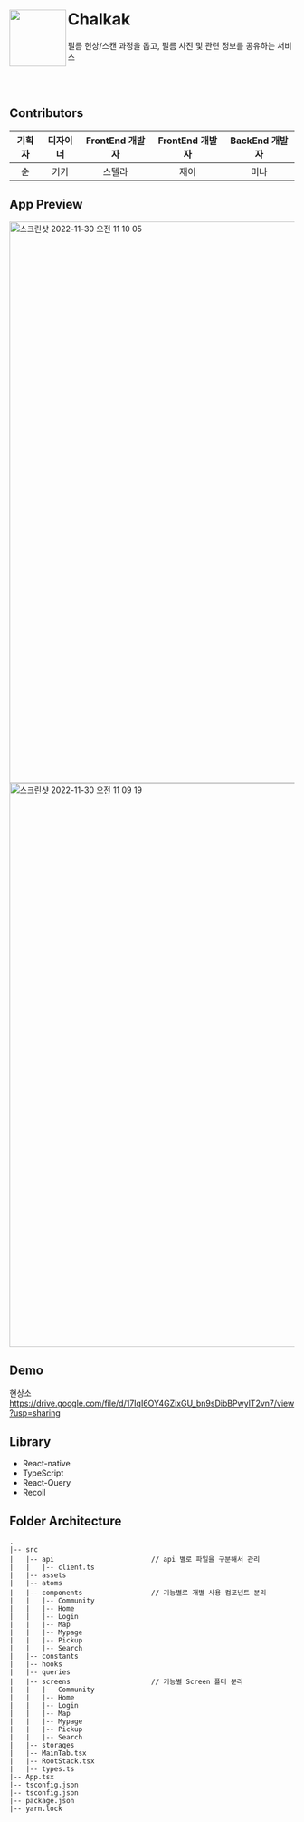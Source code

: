 # Chalkak<img src="https://user-images.githubusercontent.com/78731710/201506727-f2e0d189-25c1-4a39-bc9c-54f9445502ae.png" width="100px" align="left" />
필름 현상/스캔 과정을 돕고, 필름 사진 및 관련 정보를 공유하는 서비스

<br>
<br>

## Contributors
|기획자|디자이너|FrontEnd 개발자|FrontEnd 개발자|BackEnd 개발자|
| :------------------------------------------------------------: | :------------------------------------------------------------: | :------------------------------------------------------------: | :------------------------------------------------------------: | :------------------------------------------------------------: |
|순|키키|스텔라|재이|미나|

## App Preview
<img width="990" alt="스크린샷 2022-11-30 오전 11 10 05" src="https://user-images.githubusercontent.com/78731710/204690641-ec2f9f32-bd5c-468f-ac1e-61efe363a333.png">
<img width="995" alt="스크린샷 2022-11-30 오전 11 09 19" src="https://user-images.githubusercontent.com/78731710/204690736-b1ed3708-1d00-4c6f-8838-b3efea7aba45.png">

## Demo
현상소
https://drive.google.com/file/d/17IqI6OY4GZixGU_bn9sDibBPwylT2vn7/view?usp=sharing

## Library
- React-native
- TypeScript
- React-Query
- Recoil

## Folder Architecture
```
.
|-- src
|   |-- api                        // api 별로 파일을 구분해서 관리
|   |   |-- client.ts
|   |-- assets
|   |-- atoms
|   |-- components                 // 기능별로 개별 사용 컴포넌트 분리
|   |   |-- Community
|   |   |-- Home
|   |   |-- Login
|   |   |-- Map
|   |   |-- Mypage
|   |   |-- Pickup
|   |   |-- Search
|   |-- constants
|   |-- hooks
|   |-- queries
|   |-- screens                    // 기능별 Screen 폴더 분리
|   |   |-- Community
|   |   |-- Home
|   |   |-- Login
|   |   |-- Map
|   |   |-- Mypage
|   |   |-- Pickup
|   |   |-- Search
|   |-- storages
|   |-- MainTab.tsx                
|   |-- RootStack.tsx
|   |-- types.ts
|-- App.tsx
|-- tsconfig.json
|-- tsconfig.json
|-- package.json
|-- yarn.lock
```
